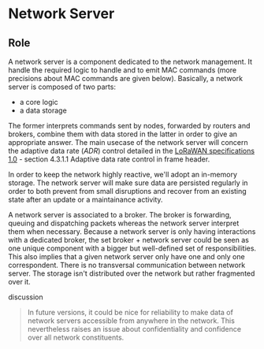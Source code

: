 Network Server
==============

## Role

A network server is a component dedicated to the network management. It handle the required
logic to handle and to emit MAC commands (more precisions about MAC commands are given below).
Basically, a network server is composed of two parts:

- a core logic
- a data storage

The former interprets commands sent by nodes, forwarded by routers and brokers, combine them
with data stored in the latter in order to give an appropriate answer. The main usecase of the
network server will concern the adaptive data rate (*ADR*) control detailed in the [LoRaWAN
specifications 1.0][lorawan] - section 4.3.1.1 Adaptive data rate control in frame header. 

In order to keep the network highly reactive, we'll adopt an in-memory storage. The network
server will make sure data are persisted regularly in order to both prevent from small
disruptions and recover from an existing state after an update or a maintainance activity.

A network server is associated to a broker. The broker is forwarding, queuing and dispatching
packets whereas the network server interpret them when necessary. Because a network server is
only having interactions with a dedicated broker, the set broker + network server could be
seen as one unique component with a bigger but well-defined set of responsibilities. This
also implies that a given network server only have one and only one correspondent. There is no
transversal communication between network server. The storage isn't distributed over the
network but rather fragmented over it. 

<span class="label label-info">discussion</span>   
> In future versions, it could be nice for reliability to make data of network servers
> accessible from anywhere in the network. This nevertheless raises an issue about
> confidentiality and confidence over all network constituents. 




[lorawan]: https://www.lora-alliance.org/portals/0/specs/LoRaWAN%20Specification%201R0.pdf
